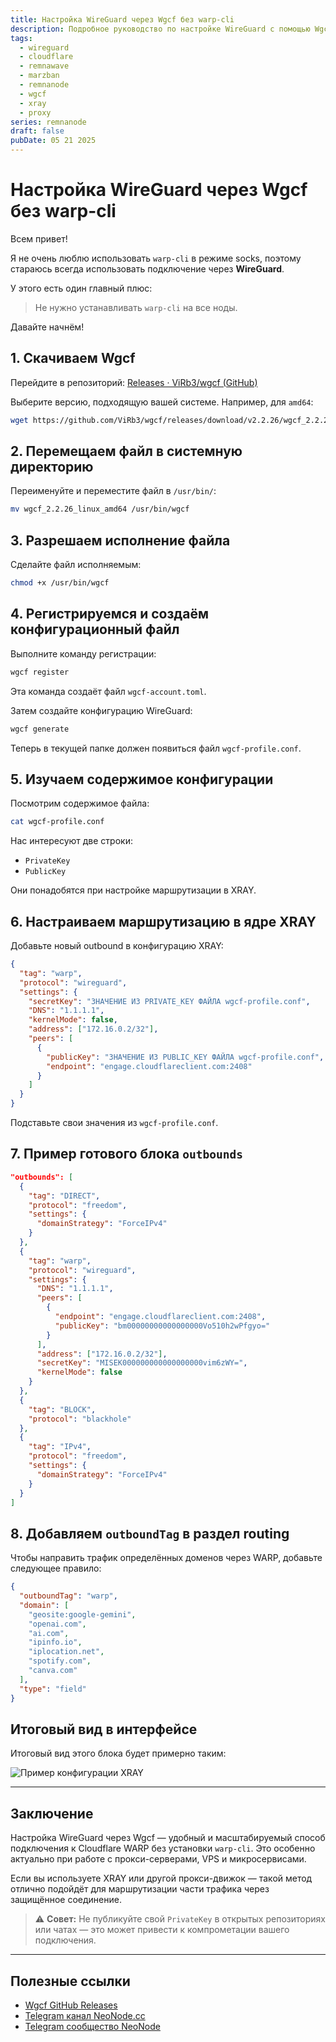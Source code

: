 ```yaml
---
title: Настройка WireGuard через Wgcf без warp-cli
description: Подробное руководство по настройке WireGuard с помощью Wgcf вместо warp-cli. Подходит для VPS, нод, прокси и маршрутизации трафика через Cloudflare WARP.
tags:
  - wireguard
  - cloudflare
  - remnawave
  - marzban
  - remnanode
  - wgcf
  - xray
  - proxy
series: remnanode
draft: false
pubDate: 05 21 2025
---
```


# Настройка WireGuard через Wgcf без warp-cli

Всем привет!

Я не очень люблю использовать `warp-cli` в режиме socks, поэтому стараюсь всегда использовать подключение через **WireGuard**.

У этого есть один главный плюс:  
> Не нужно устанавливать `warp-cli` на все ноды.

Давайте начнём!

## 1. Скачиваем Wgcf

Перейдите в репозиторий: [Releases · ViRb3/wgcf (GitHub)](https://github.com/ViRb3/wgcf/releases)

Выберите версию, подходящую вашей системе. Например, для `amd64`:

```bash
wget https://github.com/ViRb3/wgcf/releases/download/v2.2.26/wgcf_2.2.26_linux_amd64
```

## 2. Перемещаем файл в системную директорию

Переименуйте и переместите файл в `/usr/bin/`:

```bash
mv wgcf_2.2.26_linux_amd64 /usr/bin/wgcf
```

## 3. Разрешаем исполнение файла

Сделайте файл исполняемым:

```bash
chmod +x /usr/bin/wgcf
```

## 4. Регистрируемся и создаём конфигурационный файл

Выполните команду регистрации:

```bash
wgcf register
```

Эта команда создаёт файл `wgcf-account.toml`.

Затем создайте конфигурацию WireGuard:

```bash
wgcf generate
```

Теперь в текущей папке должен появиться файл `wgcf-profile.conf`.

## 5. Изучаем содержимое конфигурации

Посмотрим содержимое файла:

```bash
cat wgcf-profile.conf
```

Нас интересуют две строки:
- `PrivateKey`
- `PublicKey`

Они понадобятся при настройке маршрутизации в XRAY.

## 6. Настраиваем маршрутизацию в ядре XRAY

Добавьте новый outbound в конфигурацию XRAY:

```json
{
  "tag": "warp",
  "protocol": "wireguard",
  "settings": {
    "secretKey": "ЗНАЧЕНИЕ ИЗ PRIVATE_KEY ФАЙЛА wgcf-profile.conf",
    "DNS": "1.1.1.1",
    "kernelMode": false,
    "address": ["172.16.0.2/32"],
    "peers": [
      {
        "publicKey": "ЗНАЧЕНИЕ ИЗ PUBLIC_KEY ФАЙЛА wgcf-profile.conf",
        "endpoint": "engage.cloudflareclient.com:2408"
      }
    ]
  }
}
```

Подставьте свои значения из `wgcf-profile.conf`.

## 7. Пример готового блока `outbounds`

```json
"outbounds": [
  {
    "tag": "DIRECT",
    "protocol": "freedom",
    "settings": {
      "domainStrategy": "ForceIPv4"
    }
  },
  {
    "tag": "warp",
    "protocol": "wireguard",
    "settings": {
      "DNS": "1.1.1.1",
      "peers": [
        {
          "endpoint": "engage.cloudflareclient.com:2408",
          "publicKey": "bm00000000000000000Vo510h2wPfgyo="
        }
      ],
      "address": ["172.16.0.2/32"],
      "secretKey": "MISEK000000000000000000vim6zWY=",
      "kernelMode": false
    }
  },
  {
    "tag": "BLOCK",
    "protocol": "blackhole"
  },
  {
    "tag": "IPv4",
    "protocol": "freedom",
    "settings": {
      "domainStrategy": "ForceIPv4"
    }
  }
]
```

## 8. Добавляем `outboundTag` в раздел routing

Чтобы направить трафик определённых доменов через WARP, добавьте следующее правило:

```json
{
  "outboundTag": "warp",
  "domain": [
    "geosite:google-gemini",
    "openai.com",
    "ai.com",
    "ipinfo.io",
    "iplocation.net",
    "spotify.com",
    "canva.com"
  ],
  "type": "field"
}
```

## Итоговый вид в интерфейсе

Итоговый вид этого блока будет примерно таким:

![Пример конфигурации XRAY](https://openode.xyz/uploads/monthly_2025_05/image.png.93b56aab8af6f30d7b0ba327c3c2e533.png)

---

## Заключение

Настройка WireGuard через Wgcf — удобный и масштабируемый способ подключения к Cloudflare WARP без установки `warp-cli`. Это особенно актуально при работе с прокси-серверами, VPS и микросервисами.

Если вы используете XRAY или другой прокси-движок — такой метод отлично подойдёт для маршрутизации части трафика через защищённое соединение.

> ⚠️ **Совет:** Не публикуйте свой `PrivateKey` в открытых репозиториях или чатах — это может привести к компрометации вашего подключения.

---

## Полезные ссылки

- [Wgcf GitHub Releases](https://github.com/ViRb3/wgcf/releases)
- [Telegram канал NeoNode.cc](https://t.me/neonode_cc)
- [Telegram сообщество NeoNode](https://t.me/+cFdHT8DiMUA2MWVi)

